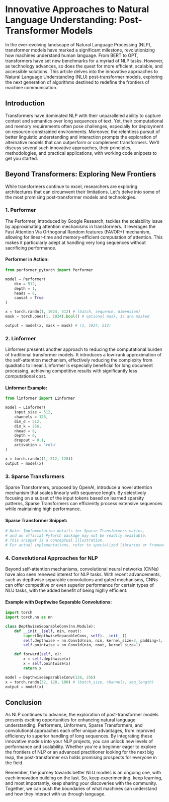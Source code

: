 # Innovative Approaches to Natural Language Understanding: Post-Transformer Models

In the ever-evolving landscape of Natural Language Processing (NLP), transformer models have marked a significant milestone, revolutionizing how machines understand human language. From BERT to GPT, transformers have set new benchmarks for a myriad of NLP tasks. However, as technology advances, so does the quest for more efficient, scalable, and accessible solutions. This article delves into the innovative approaches to Natural Language Understanding (NLU) post-transformer models, exploring the next generation of algorithms destined to redefine the frontiers of machine communication.

## Introduction

Transformers have dominated NLP with their unparalleled ability to capture context and semantics over long sequences of text. Yet, their computational and memory requirements often pose challenges, especially for deployment on resource-constrained environments. Moreover, the relentless pursuit of better linguistic understanding and interaction prompts the exploration of alternative models that can outperform or complement transformers. We'll discuss several such innovative approaches, their principles, methodologies, and practical applications, with working code snippets to get you started.

## Beyond Transformers: Exploring New Frontiers

While transformers continue to excel, researchers are exploring architectures that can circumvent their limitations. Let's delve into some of the most promising post-transformer models and technologies.

### 1. Performer

The Performer, introduced by Google Research, tackles the scalability issue by approximating attention mechanisms in transformers. It leverages the Fast Attention Via Orthogonal Random features (FAVOR+) mechanism, allowing for linear-time and memory-efficient computation of attention. This makes it particularly adept at handling very long sequences without sacrificing performance.

#### Performer in Action:

```python
from performer_pytorch import Performer

model = Performer(
    dim = 512,
    depth = 1,
    heads = 8,
    causal = True
)

x = torch.randn(1, 1024, 512) # (batch, sequence, dimension)
mask = torch.ones(1, 1024).bool() # optional mask, 1s are masked

output = model(x, mask = mask) # (1, 1024, 512)
```

### 2. Linformer

Linformer presents another approach to reducing the computational burden of traditional transformer models. It introduces a low-rank approximation of the self-attention mechanism, effectively reducing the complexity from quadratic to linear. Linformer is especially beneficial for long document processing, achieving competitive results with significantly less computational cost.

#### Linformer Example:

```python
from linformer import Linformer

model = Linformer(
    input_size = 512, 
    channels = 128, 
    dim_d = 512,
    dim_k = 256,
    nhead = 8,
    depth = 6,
    dropout = 0.1,
    activation = 'relu'
)

x = torch.randn((1, 512, 128))
output = model(x)
```

### 3. Sparse Transformers

Sparse Transformers, proposed by OpenAI, introduce a novel attention mechanism that scales linearly with sequence length. By selectively focusing on a subset of the input tokens based on learned sparsity patterns, Sparse Transformers can efficiently process extensive sequences while maintaining high performance.

#### Sparse Transformer Snippet:

```python
# Note: Implementation details for Sparse Transformers varies,
# and an official PyTorch package may not be readily available.
# This snippet is a conceptual illustration.
# For actual implementations, refer to specialized libraries or frameworks.
```

### 4. Convolutional Approaches for NLP

Beyond self-attention mechanisms, convolutional neural networks (CNNs) have also seen renewed interest for NLP tasks. With recent advancements, such as depthwise separable convolutions and gated mechanisms, CNNs can offer competitive or even superior performance for certain types of NLU tasks, with the added benefit of being highly efficient.

#### Example with Depthwise Separable Convolutions:

```python
import torch
import torch.nn as nn

class DepthwiseSeparableConv(nn.Module):
    def __init__(self, nin, nout):
        super(DepthwiseSeparableConv, self).__init__()
        self.depthwise = nn.Conv1d(nin, nin, kernel_size=3, padding=1, groups=nin)
        self.pointwise = nn.Conv1d(nin, nout, kernel_size=1)

    def forward(self, x):
        x = self.depthwise(x)
        x = self.pointwise(x)
        return x

model = DepthwiseSeparableConv(128, 256)
x = torch.randn(32, 128, 100) # (batch_size, channels, seq_length)
output = model(x)
```

## Conclusion

As NLP continues to advance, the exploration of post-transformer models presents exciting opportunities for enhancing natural language understanding. Performers, Linformers, Sparse Transformers, and convolutional approaches each offer unique advantages, from improved efficiency to superior handling of long sequences. By integrating these innovative models into your NLP projects, you can unlock new levels of performance and scalability. Whether you're a beginner eager to explore the frontiers of NLP or an advanced practitioner looking for the next big leap, the post-transformer era holds promising prospects for everyone in the field.

Remember, the journey towards better NLU models is an ongoing one, with each innovation building on the last. So, keep experimenting, keep learning, and most importantly, keep sharing your discoveries with the community. Together, we can push the boundaries of what machines can understand and how they interact with us through language.